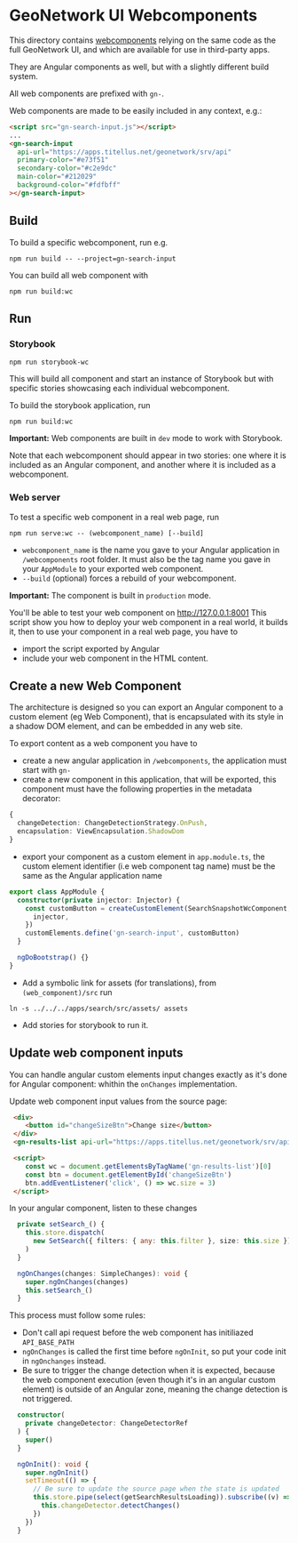 # GeoNetwork UI Webcomponents

This directory contains [webcomponents](https://developer.mozilla.org/en-US/docs/Web/Web_Components) relying on the same code as the full GeoNetwork UI, and which are available for use in third-party apps.

They are Angular components as well, but with a slightly different build system.

All web components are prefixed with `gn-`.

Web components are made to be easily included in any context, e.g.:

```html
<script src="gn-search-input.js"></script>
...
<gn-search-input
  api-url="https://apps.titellus.net/geonetwork/srv/api"
  primary-color="#e73f51"
  secondary-color="#c2e9dc"
  main-color="#212029"
  background-color="#fdfbff"
></gn-search-input>
```

## Build
To build a specific webcomponent, run e.g. 
```
npm run build -- --project=gn-search-input
```
You can build all web component with 
```
npm run build:wc
```

## Run
### Storybook
```shell script
npm run storybook-wc
```
This will build all component and start an instance of Storybook but with specific stories showcasing each individual webcomponent.

To build the storybook application, run
```shell script
npm run build:wc
```
**Important:** Web components are built in `dev` mode to work with Storybook.

Note that each webcomponent should appear in two stories: one where it is included as an Angular component, and another where it is included as a webcomponent.


### Web server
To test a specific web component in a real web page, run
```shell script
npm run serve:wc -- (webcomponent_name) [--build]
```
- `webcomponent_name` is the name you gave to your Angular application in `/webcomponents` root folder. It must also be the tag name you gave in your `AppModule` to your exported web component.
- `--build` (optional) forces a rebuild of your webcomponent.

**Important:** The component is built in `production` mode.

You'll be able to test your web component on http://127.0.0.1:8001
This script show you how to deploy your web component in a real world, it builds it, then to use your component in a real web page, you have to
- import the script exported by Angular
- include your web component in the HTML content.

## Create a new Web Component

The architecture is designed so you can export an Angular component to a custom element (eg Web Component), 
that is encapsulated with its style in a shadow DOM element, and can be embedded in any web site.

To export content as a web component you have to
- create a new angular application in `/webcomponents`, the application must start with `gn-`
- create a new component in this application, that will be exported, this component must have the following properties in the metadata decorator:
```typescript
{
  changeDetection: ChangeDetectionStrategy.OnPush,
  encapsulation: ViewEncapsulation.ShadowDom
}
```
- export your component as a custom element in `app.module.ts`, the custom element identifier (i.e web component tag name) must be the same as the Angular application name
```typescript
export class AppModule {
  constructor(private injector: Injector) {
    const customButton = createCustomElement(SearchSnapshotWcComponent, {
      injector,
    })
    customElements.define('gn-search-input', customButton)
  }

  ngDoBootstrap() {}
}
```
- Add a symbolic link for assets (for translations), from `(web_component)/src` run
```shell script
ln -s ../../../apps/search/src/assets/ assets
```
- Add stories for storybook to run it.

## Update web component inputs
You can handle angular custom elements input changes exactly as it's done for Angular component: whithin the `onChanges` implementation.

Update web component input values from the source page:
```html
 <div>
    <button id="changeSizeBtn">Change size</button>
 </div>
 <gn-results-list api-url="https://apps.titellus.net/geonetwork/srv/api"></gn-results-list>

 <script>
    const wc = document.getElementsByTagName('gn-results-list')[0]
    const btn = document.getElementById('changeSizeBtn')
    btn.addEventListener('click', () => wc.size = 3)
 </script>
```

In your angular component, listen to these changes
```typescript
  private setSearch_() {
    this.store.dispatch(
      new SetSearch({ filters: { any: this.filter }, size: this.size })
    )
  }

  ngOnChanges(changes: SimpleChanges): void {
    super.ngOnChanges(changes)
    this.setSearch_()
  }
```

This process must follow some rules:
- Don't call api request before the web component has initiliazed `API_BASE_PATH`
- `ngOnChanges` is called the first time before `ngOnInit`, so put your code init in `ngOnchanges` instead.
- Be sure to trigger the change detection when it is expected, because the web component execution (even though it's in an angular custom element) is outside of an Angular zone, meaning the change detection is not triggered.
```typescript
  constructor(
    private changeDetector: ChangeDetectorRef
  ) {
    super()
  }

  ngOnInit(): void {
    super.ngOnInit()
    setTimeout(() => {
      // Be sure to update the source page when the state is updated
      this.store.pipe(select(getSearchResultsLoading)).subscribe((v) => {
        this.changeDetector.detectChanges()
      })
    })
  }
```
